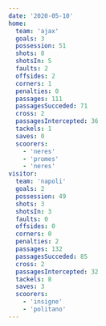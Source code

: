 ```yaml
---
date: '2020-05-10'
home:
  team: 'ajax'
  goals: 3
  possession: 51
  shots: 8
  shotsIn: 5
  faults: 2
  offsides: 2
  corners: 1
  penalties: 0
  passages: 111
  passagesSucceded: 71
  cross: 2
  passagesIntercepted: 36
  tackels: 1
  saves: 0
  scoorers:
    - 'neres'
    - 'promes'
    - 'neres'
visitor:
  team: 'napoli'
  goals: 2
  possession: 49
  shots: 3
  shotsIn: 3
  faults: 0
  offsides: 0
  corners: 0
  penalties: 2
  passages: 132
  passagesSucceded: 85
  cross: 2
  passagesIntercepted: 32
  tackels: 8
  saves: 3
  scoorers:
    - 'insigne'
    - 'politano'
---
```

